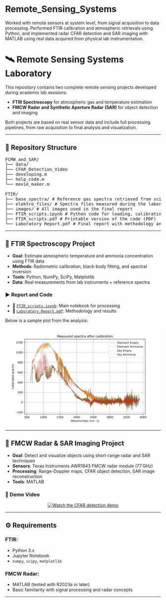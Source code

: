 # Remote_Sensing_Systems
Worked with remote sensors at system level, from signal acquisition to data processing. Performed FTIR calibration and atmospheric retrievals using Python, and implemented radar CFAR detection and SAR imaging with MATLAB using real data acquired from physical lab instrumentation.


# 🛰️ Remote Sensing Systems Laboratory

This repository contains two complete remote sensing projects developed during academic lab sessions:
- **FTIR Spectroscopy** for atmospheric gas and temperature estimation
- **FMCW Radar and Synthetic Aperture Radar (SAR)** for object detection and imaging

Both projects are based on real sensor data and include full processing pipelines, from raw acquisition to final analysis and visualization.

---

## 📁 Repository Structure

<pre>
FCMW_and_SAR/
├── data/ 
├── CFAR_Detection_Video 
├── developing.m
├── help_code.m
└── movie_maker.m
  
FTIR/
├── base_spectra/ # Reference gas spectra retrieved from scientific databases
├── elektro_files/ # Spectra files measured during the laboratory session
├── images/ # All images used in the final report
├── FTIR_scripts.ipynb # Python code for loading, calibrating and analyzing the spectra
├── FTIR_scripts.pdf # Printable version of the code (PDF)
└── Laboratory_Report.pdf # Final report with methodology and results
</pre>


---

## 🔬 FTIR Spectroscopy Project

- **Goal**: Estimate atmospheric temperature and ammonia concentration using FTIR data
- **Methods**: Radiometric calibration, black-body fitting, and spectral inversion
- **Tools**: Python, NumPy, SciPy, Matplotlib
- **Data**: Real measurements from lab instruments + reference spectra

### ▶️ Report and Code
- 📄 [`FTIR_scripts.ipynb`](FTIR/FTIR_scripts.ipynb): Main notebook for processing
- 📘 [`Laboratory_Report.pdf`](FTIR/Laboratory_Report.pdf): Methodology and results

Below is a sample plot from the analysis:

<p align="center">
  <img src="FTIR/images/spectra_after_calibration.jpg" alt="FTIR spectral analysis example" width="600">
</p>

---

## 📡 FMCW Radar & SAR Imaging Project

- **Goal**: Detect and visualize objects using short-range radar and SAR techniques
- **Sensors**: Texas Instruments AWR1843 FMCW radar module (77 GHz)
- **Processing**: Range-Doppler maps, CFAR object detection, SAR image reconstruction
- **Tools**: MATLAB

### 🎥 Demo Video

<p align="center">
  <a href="https://youtu.be/8DBd7lSfEBI">
    <img src="https://img.youtube.com/vi/8DBd7lSfEBI/hqdefault.jpg" alt="Watch the CFAR detection demo" width="600">
  </a>
</p>

---

## ⚙️ Requirements

### FTIR:
- Python 3.x
- Jupyter Notebook
- `numpy`, `scipy`, `matplotlib`

### FMCW Radar:
- MATLAB (tested with R2023a or later)
- Basic familiarity with signal processing and radar concepts

---


